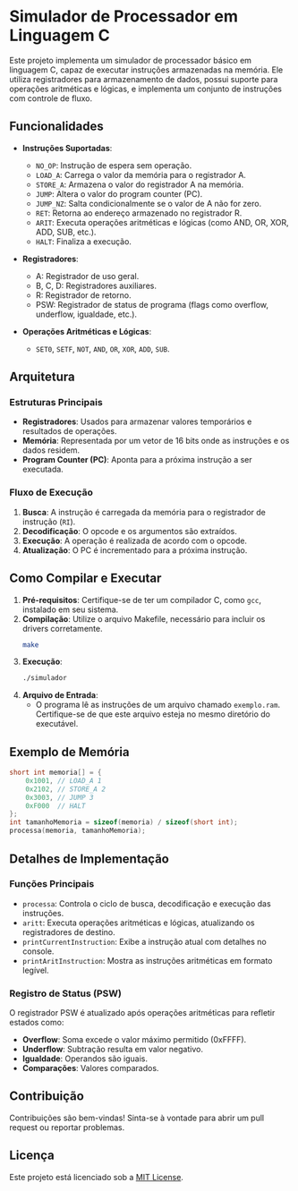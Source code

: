 # Simulador de Processador em Linguagem C

Este projeto implementa um simulador de processador básico em linguagem C, capaz de executar instruções armazenadas na memória. Ele utiliza registradores para armazenamento de dados, possui suporte para operações aritméticas e lógicas, e implementa um conjunto de instruções com controle de fluxo.

## Funcionalidades

- **Instruções Suportadas**:
  - `NO_OP`: Instrução de espera sem operação.
  - `LOAD_A`: Carrega o valor da memória para o registrador A.
  - `STORE_A`: Armazena o valor do registrador A na memória.
  - `JUMP`: Altera o valor do program counter (PC).
  - `JUMP_NZ`: Salta condicionalmente se o valor de A não for zero.
  - `RET`: Retorna ao endereço armazenado no registrador R.
  - `ARIT`: Executa operações aritméticas e lógicas (como AND, OR, XOR, ADD, SUB, etc.).
  - `HALT`: Finaliza a execução.

- **Registradores**:
  - A: Registrador de uso geral.
  - B, C, D: Registradores auxiliares.
  - R: Registrador de retorno.
  - PSW: Registrador de status de programa (flags como overflow, underflow, igualdade, etc.).

- **Operações Aritméticas e Lógicas**:
  - `SET0`, `SETF`, `NOT`, `AND`, `OR`, `XOR`, `ADD`, `SUB`.

## Arquitetura

### Estruturas Principais
- **Registradores**: Usados para armazenar valores temporários e resultados de operações.
- **Memória**: Representada por um vetor de 16 bits onde as instruções e os dados residem.
- **Program Counter (PC)**: Aponta para a próxima instrução a ser executada.

### Fluxo de Execução
1. **Busca**: A instrução é carregada da memória para o registrador de instrução (`RI`).
2. **Decodificação**: O opcode e os argumentos são extraídos.
3. **Execução**: A operação é realizada de acordo com o opcode.
4. **Atualização**: O PC é incrementado para a próxima instrução.

## Como Compilar e Executar

1. **Pré-requisitos**: Certifique-se de ter um compilador C, como `gcc`, instalado em seu sistema.
2. **Compilação**: Utilize o arquivo Makefile, necessário para incluir os drivers corretamente.
   ```bash
   make
   ```
3. **Execução**:
   ```bash
   ./simulador
   ```
4. **Arquivo de Entrada**:
   - O programa lê as instruções de um arquivo chamado `exemplo.ram`. Certifique-se de que este arquivo esteja no mesmo diretório do executável.

## Exemplo de Memória

```c
short int memoria[] = {
    0x1001, // LOAD_A 1
    0x2102, // STORE_A 2
    0x3003, // JUMP 3
    0xF000  // HALT
};
int tamanhoMemoria = sizeof(memoria) / sizeof(short int);
processa(memoria, tamanhoMemoria);
```

## Detalhes de Implementação

### Funções Principais
- `processa`: Controla o ciclo de busca, decodificação e execução das instruções.
- `aritt`: Executa operações aritméticas e lógicas, atualizando os registradores de destino.
- `printCurrentInstruction`: Exibe a instrução atual com detalhes no console.
- `printAritInstruction`: Mostra as instruções aritméticas em formato legível.

### Registro de Status (PSW)
O registrador PSW é atualizado após operações aritméticas para refletir estados como:
- **Overflow**: Soma excede o valor máximo permitido (0xFFFF).
- **Underflow**: Subtração resulta em valor negativo.
- **Igualdade**: Operandos são iguais.
- **Comparações**: Valores comparados.

## Contribuição
Contribuições são bem-vindas! Sinta-se à vontade para abrir um pull request ou reportar problemas.

## Licença
Este projeto está licenciado sob a [MIT License](LICENSE).
